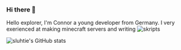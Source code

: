 ### Hi there 👋
Hello explorer, I'm Connor a young developer from Germany. I very exerienced at making minecraft servers and writing ![skripts](https://github.com/SkriptLang/Skript)

![sluhtie's GitHub stats](https://github-readme-stats.vercel.app/api?username=sluhtie&show_icons=true&theme=radical&hide_rank=true)

<!--
**sluhtie/sluhtie** is a ✨ _special_ ✨ repository because its `README.md` (this file) appears on your GitHub profile.

Here are some ideas to get you started:

- 🔭 I’m currently working on ...
- 🌱 I’m currently learning ...
- 👯 I’m looking to collaborate on ...
- 🤔 I’m looking for help with ...
- 💬 Ask me about ...
- 📫 How to reach me: ...
- 😄 Pronouns: ...
- ⚡ Fun fact: ...
-->
